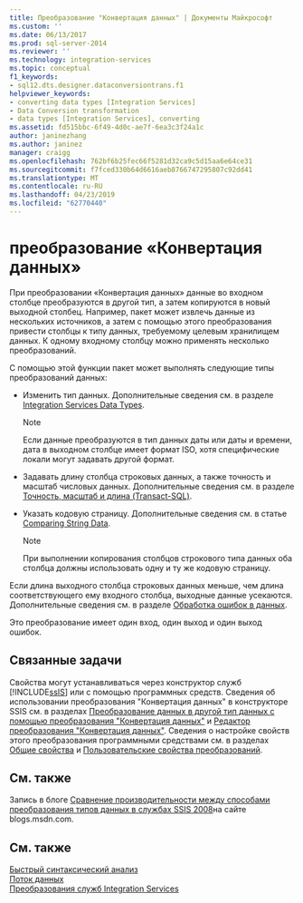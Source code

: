 ```yaml
---
title: Преобразование "Конвертация данных" | Документы Майкрософт
ms.custom: ''
ms.date: 06/13/2017
ms.prod: sql-server-2014
ms.reviewer: ''
ms.technology: integration-services
ms.topic: conceptual
f1_keywords:
- sql12.dts.designer.dataconversiontrans.f1
helpviewer_keywords:
- converting data types [Integration Services]
- Data Conversion transformation
- data types [Integration Services], converting
ms.assetid: fd515bbc-6f49-4d0c-ae7f-6ea3c3f24a1c
author: janinezhang
ms.author: janinez
manager: craigg
ms.openlocfilehash: 762bf6b25fec66f5281d32ca9c5d15aa6e64ce31
ms.sourcegitcommit: f7fced330b64d6616aeb8766747295807c92dd41
ms.translationtype: MT
ms.contentlocale: ru-RU
ms.lasthandoff: 04/23/2019
ms.locfileid: "62770440"
---
```

# <a name="data-conversion-transformation"></a>преобразование «Конвертация данных»
  При преобразовании «Конвертация данных» данные во входном столбце преобразуются в другой тип, а затем копируются в новый выходной столбец. Например, пакет может извлечь данные из нескольких источников, а затем с помощью этого преобразования привести столбцы к типу данных, требуемому целевым хранилищем данных. К одному входному столбцу можно применять несколько преобразований.  
  
 С помощью этой функции пакет может выполнять следующие типы преобразований данных:  
  
-   Изменить тип данных. Дополнительные сведения см. в разделе [Integration Services Data Types](../integration-services-data-types.md).  
  
    > [!NOTE]  
    >  Если данные преобразуются в тип данных даты или даты и времени, дата в выходном столбце имеет формат ISO, хотя специфические локали могут задавать другой формат.  
  
-   Задавать длину столбца строковых данных, а также точность и масштаб числовых данных. Дополнительные сведения см. в разделе [Точность, масштаб и длина (Transact-SQL)](/sql/t-sql/data-types/precision-scale-and-length-transact-sql).  
  
-   Указать кодовую страницу. Дополнительные сведения см. в статье [Comparing String Data](../comparing-string-data.md).  
  
    > [!NOTE]  
    >  При выполнении копирования столбцов строкового типа данных оба столбца должны использовать одну и ту же кодовую страницу.  
  
 Если длина выходного столбца строковых данных меньше, чем длина соответствующего ему входного столбца, выходные данные усекаются. Дополнительные сведения см. в разделе [Обработка ошибок в данных](../error-handling-in-data.md).  
  
 Это преобразование имеет один вход, один выход и один выход ошибок.  
  
## <a name="related-tasks"></a>Связанные задачи  
 Свойства могут устанавливаться через конструктор служб [!INCLUDE[ssIS](../../../includes/ssis-md.md)] или с помощью программных средств. Сведения об использовании преобразования "Конвертация данных" в конструкторе SSIS см. в разделах [Преобразование данных в другой тип данных с помощью преобразования "Конвертация данных"](data-conversion-transformation.md) и [Редактор преобразования "Конвертация данных"](../../data-conversion-transformation-editor.md). Сведения о настройке свойств этого преобразования программными средствами см. в разделах [Общие свойства](../../common-properties.md) и [Пользовательские свойства преобразований](transformation-custom-properties.md).  
  
## <a name="related-content"></a>См. также  
 Запись в блоге [Сравнение производительности между способами преобразования типов данных в службах SSIS 2008](https://go.microsoft.com/fwlink/?LinkId=220823)на сайте blogs.msdn.com.  
  
## <a name="see-also"></a>См. также  
 [Быстрый синтаксический анализ](../../fast-parse.md)   
 [Поток данных](../data-flow.md)   
 [Преобразования служб Integration Services](integration-services-transformations.md)  
  
  
